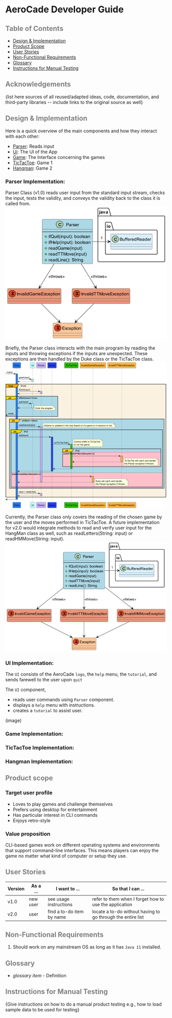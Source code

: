 # AeroCade Developer Guide

## <span style="color:grey;">Table of Contents</span>

- [Design & Implementation](https://ay2324s2-cs2113-w13-1.github.io/tp/DeveloperGuide.html#design--implementation)
- [Product Scope](https://ay2324s2-cs2113-w13-1.github.io/tp/DeveloperGuide.html#product-scope)
- [User Stories](https://ay2324s2-cs2113-w13-1.github.io/tp/DeveloperGuide.html#user-stories)
- [Non-Functional Requirements](https://ay2324s2-cs2113-w13-1.github.io/tp/DeveloperGuide.html#non-functional-requirements)
- [Glossary](https://ay2324s2-cs2113-w13-1.github.io/tp/DeveloperGuide.html#glossary)
- [Instructions for Manual Testing](https://ay2324s2-cs2113-w13-1.github.io/tp/DeveloperGuide.html#instructions-for-manual-testing)

## <span style="color:grey;">Acknowledgements</span>

{list here sources of all reused/adapted ideas, code, documentation, and third-party libraries -- include links to the original source as well}

## <span style="color:grey;">Design & Implementation</span>

Here is a quick overview of the main components and how they interact with each other:

- [Parser](https://ay2324s2-cs2113-w13-1.github.io/tp/DeveloperGuide.html#parser-implementation): Reads input
- [Ui](https://ay2324s2-cs2113-w13-1.github.io/tp/DeveloperGuide.html#ui-implementation): The UI of the App
- [Game](https://ay2324s2-cs2113-w13-1.github.io/tp/DeveloperGuide.html#game-implementation): The Interface concerning the games
- [TicTacToe](https://ay2324s2-cs2113-w13-1.github.io/tp/DeveloperGuide.html#tictactoe-implementation): Game 1
- [Hangman](https://ay2324s2-cs2113-w13-1.github.io/tp/DeveloperGuide.html#hangman-implementation): Game 2

### Parser Implementation:
Parser Class (v1.0) reads user input from the standard input stream, checks the input, 
tests the validity, and conveys the validity back to the class it is called from.
![img.png](img.png)

Briefly, the Parser class interacts with the main program by reading the inputs and throwing exceptions
if the inputs are unexpected. These exceptions are then handled by the Duke class or the 
TicTacToe class. 
![img_4.png](img_4.png)

Currently, the Parser class only covers the reading of the chosen game by the user and 
the moves performed in TicTacToe. A future implementation for v2.0 would integrate methods
to read and verify user input for the HangMan class as well, such as readLetters(String: input) 
or readHMMove(String: input).
![img_1.png](img_1.png)

### UI Implementation:
The `UI` consists of the AeroCade `logo`, the `help` menu, the `tutorial`, and sends farewell to the user upon `quit`

The `UI` component,

* reads user commands using `Parser` component.
* displays a `help` menu with instructions.
* creates a `tutorial` to assist user.

(image)

### Game Implementation:

### TicTacToe Implementation:

### Hangman Implementation:

## <span style="color:grey;">Product scope</span>
### Target user profile

- Loves to play games and challenge themselves
- Prefers using desktop for entertainment
- Has particular interest in CLI commands
- Enjoys retro-style

### Value proposition

CLI-based games work on different operating systems and environments that support 
command-line interfaces. This means players can enjoy the game no matter what kind 
of computer or setup they use.

## <span style="color:grey;">User Stories</span>

|Version| As a ... | I want to ... | So that I can ...|
|--------|----------|---------------|------------------|
|v1.0|new user|see usage instructions|refer to them when I forget how to use the application|
|v2.0|user|find a to-do item by name|locate a to-do without having to go through the entire list|

## <span style="color:grey;">Non-Functional Requirements</span>

1. Should work on any mainstream OS as long as it has `Java 11` installed.

## <span style="color:grey;">Glossary</span>

* *glossary item* - Definition

## <span style="color:grey;">Instructions for Manual Testing</span>

{Give instructions on how to do a manual product testing e.g., how to load sample data to be used for testing}

